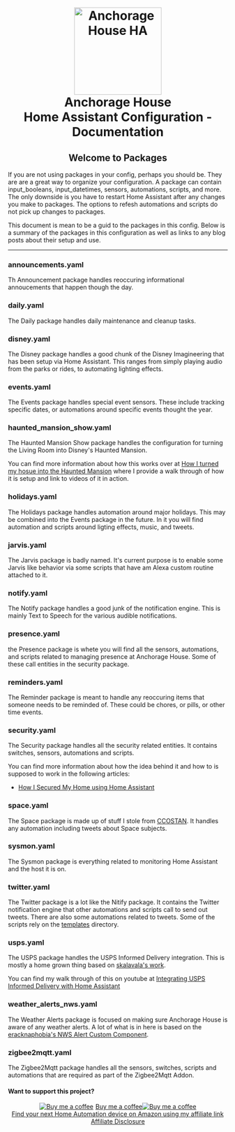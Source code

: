 
<h1 align="center">
  <a name="logo" href="http://jeffreystone.net"><img src="https://github.com/thejeffreystone/home-assistant-configuration/blob/master/config/www/ahlogo_bw.png" alt="Anchorage House HA" width="200"></a>
  <br>
  Anchorage House
  <br>
  Home Assistant Configuration - Documentation
</h1>

<h2 align="center">
Welcome to Packages
</h2>

If you are not using packages in your config, perhaps you should be. They are are a great way to organize your configuration. A package can contain input_booleans, input_datetimes, sensors, automations, scripts, and more. The only downside is you have to restart Home Assistant after any changes you make to packages. The options to refesh automations and scripts do not pick up changes to packages. 

This document is mean to be a guid to the packages in this config. Below is a summary of the packages in this configuration as well as links to any blog posts about their setup and use. 

<hr>

### announcements.yaml

Th Announcement package handles reoccuring informational annoucements that happen though the day.

### daily.yaml

The Daily package handles daily maintenance and cleanup tasks. 

### disney.yaml

The Disney package handles a good chunk of the Disney Imagineering that has been setup via Home Assistant. This ranges from simply playing audio from the parks or rides, to automating lighting effects.

### events.yaml

The Events package handles special event sensors. These include tracking specific dates, or automations around specific events thought the year. 

### haunted_mansion_show.yaml

The Haunted Mansion Show package handles the configuration for turning the Living Room into Disney's Haunted Mansion. 

You can find more information about how this works over at [How I turned my hosue into the Haunted Mansion](https://jeffreystone.net/2020/04/04/how-i-turned-my-anchorage-house-into-disneys-haunted-mansion-using-home-assistant/) where I provide a walk through of how it is setup and link to videos of it in action.

### holidays.yaml

The Holidays package handles automation around major holidays. This may be combined into the Events package in the future. In it you will find automation and scripts around ligting effects, music, and tweets. 

### jarvis.yaml

The Jarvis package is badly named. It's current purpose is to enable some Jarvis like behavior via some scripts that have am Alexa custom routine attached to it. 

### notify.yaml

The Notify package handles a good junk of the notification engine. This is mainly Text to Speech for the various audible notifications. 

### presence.yaml

the Presence package is whete you will find all the sensors, automations, and scripts related to managing presence at Anchorage House. Some of these call entities in the security package. 

### reminders.yaml

The Reminder package is meant to handle any reoccuring items that someone needs to be reminded of. These could be chores, or pills, or other time events.

### security.yaml

The Security package handles all the security related entities. It contains switches, sensors, automations and scripts. 

You can find more information about how the idea behind it and how to is supposed to work in the following articles:

* [How I Secured My Home using Home Assistant](http://jeffreystone.net/2020/04/10/how-i-secured-my-home-using-home-assistant-part-one/)

### space.yaml

The Space package is made up of stuff I stole from [CCOSTAN](https://github.com/CCOSTAN/Home-AssistantConfig#logo). It handles any automation including tweets about Space subjects.

### sysmon.yaml

The Sysmon package is everything related to monitoring Home Assistant and the host it is on. 

### twitter.yaml

The Twitter package is a lot like the Nitify package. It contains the Twitter notification engine that other automations and scripts call to send out tweets. There are also some automations related to tweets. Some of the scripts rely on the [templates](https://github.com/thejeffreystone/home-assistant-configuration/tree/master/config/templates) directory.

### usps.yaml

The USPS package handles the USPS Informed Delivery integration. This is mostly a home grown thing based on [skalavala's work](https://github.com/skalavala/smarthome/blob/master/packages/usps.yaml). 

You can find my walk through of this on youtube at [Integrating USPS Informed Delivery with Home Assistant](https://www.youtube.com/watch?v=TjVeoAKn-r0)

### weather_alerts_nws.yaml

The Weather Alerts package is focused on making sure Anchorage House is aware of any weather alerts. A lot of what is in here is based on the [eracknaphobia's NWS Alert Custom Component](https://github.com/eracknaphobia/nws_custom_component). 

### zigbee2mqtt.yaml 

The Zigbee2Mqtt package handles all the sensors, switches, scripts and automations that are required as part of the Zigbee2Mqtt Addon. 

#### Want to support this project?

<p align="center">
<a target="_blank" href="https://www.buymeacoffee.com/icE6DeBut"><img src="https://www.buymeacoffee.com/assets/img/BMC-btn-logo.svg" alt="Buy me a coffee"><span style="margin-left:5px">Buy me a coffee</span></a><a target="_blank" href="https://www.buymeacoffee.com/icE6DeBut"><img src="https://www.buymeacoffee.com/assets/img/BMC-btn-logo.svg" alt="Buy me a coffee"></a>

<br />
<a target="_blank" href="https://www.amazon.com/?&_encoding=UTF8&tag=thejeffreystone-20&linkCode=ur2&linkId=36476f43b573601a05b45e576b67ccd2&camp=1789&creative=9325">Find your next Home Automation device on Amazon using my affiliate link</a><img src="//ir-na.amazon-adsystem.com/e/ir?t=thejeffreystone-20&l=ur2&o=1" width="1" height="1" border="0" alt="" style="border:none !important; margin:0px !important;" />
<br />
<a href="https://jeffreystone.net/affiliate-disclosure/">
Affiliate Disclosure
</a>
</p>
